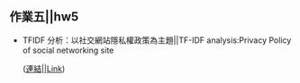 ## 作業五||hw5
- TFIDF 分析：以社交網站隱私權政策為主題||TF-IDF analysis:Privacy Policy of social networking site
	
	([連結||Link](https://perilium.github.io/NTU-CSX4001/Week_5/hw_5/TFIDF_PrivacyPolicy/PP-TF.html))
